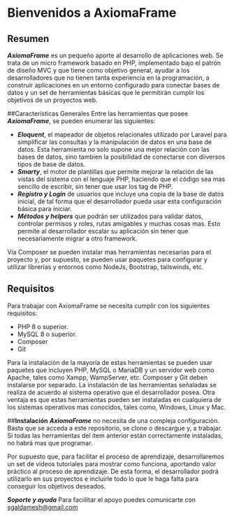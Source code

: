 # Bienvenidos a AxiomaFrame

## **Resumen**
***AxiomaFrame*** es un pequeño aporte al desarrollo de aplicaciones web. Se trata de un micro framework basado en PHP, implementado bajo el patrón de diseño MVC y que tiene como objetivo general, ayudar a los desarrolladores que no tienen tanta experiencia en la programación, a construir aplicaciones en un entorno configurado para conectar bases de datos y un set de herramientas básicas que le permitirán cumplir los objetivos de un proyectos web.

##Características Generales
Entre las herramientas que posee ***AxiomaFrame***, se pueden enumerar las siguientes:
- ***Eloquent***, el mapeador de objetos relacionales utilizado por Laravel para simplificar las consultas y la manipulación de datos en una base de datos. Esta herramienta no solo supone una mejor relación con las bases de datos, sino tambien la posibilidad de conectarse con diiversos tipos de base de datos.
- ***Smarty***, el motor de plantillas que permite mejorar la relación de las vistas del sistema con el lenguaje PHP, haciendo que el código sea mas sencillo de escribir, sin tener que usar los tag de PHP.
- ***Registro y Login*** de usuarios que incluye una copia de la base de datos inicial, de tal forma que el desarrollador pueda usar esta configuración básica para iniciar.
- ***Métodos y helpers*** que podrán ser utilizados para validar datos, controlar permisos y roles, rutas amigables y muchas cosas mas. Esto permite al desarrollador escalar su aplicación sin tener que necesariamente migrar a otro framework.

Vía Composer se pueden instalar mas herramientas necesarias para el proyecto y, por supuesto, se pueden usar paquetes para configurar y utilizar librerías y entornos como NodeJs, Bootstrap, tailswinds, etc.

## **Requisitos**
Para trabajar con AxiomaFrame se necesita cumplir con los siguientes requisitos:
- PHP 8 o superior.
- MySQL 8 o superior.
- Composer
- Git

Para la instalación de la mayoría de estas herramientas se pueden usar paquetes que incluyen PHP, MySQL o MariaDB y un servidor web como Apache, tales como Xampp, WampServer, etc. Composer y Git deben instalarse por separado. La instalación de las herramientas señaladas se realiza de acuerdo al sistema operativo que el desarrollador posea. Otra ventaja es que estas herramientas pueden ser instaladas en cualquiera de los sistemas operativos mas conocidos, tales como, Windows, Linux y Mac.

##**Instalación**
***AxiomaFrame*** no necesita de una compleja configuración. Basta que se acceda a este repositorio, se clone o descargue y, a trabajar. Si todas las herramientas del item anterior están correctamente instaladas, no habrá mas que programar.

Por supuesto que, para facilitar el proceso de aprendizaje, desarrollaremos un set de videos tutoriales para mostrar como funciona, aportando valor práctico al proceso de aprendizaje. De esta forma, el desarrollador podrá utilizarlo en sus proyectos e incluirle todo lo que le haga falta para conseguir los objetivos deseados.

***Soporte y ayuda***
Para faciilitar el apoyo puedes comunicarte con sgaldamesh@gmail.com
